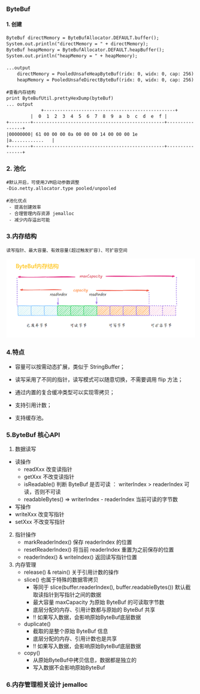 ### ByteBuf
 #### 1. 创建
    ByteBuf directMemory = ByteBufAllocator.DEFAULT.buffer();
    System.out.println("directMemory = " + directMemory);
    ByteBuf heapMemory = ByteBufAllocator.DEFAULT.heapBuffer();
    System.out.println("heapMemory = " + heapMemory);

    ...output
        directMemory = PooledUnsafeHeapByteBuf(ridx: 0, widx: 0, cap: 256)
        heapMemory = PooledUnsafeDirectByteBuf(ridx: 0, widx: 0, cap: 256)

    #查看内存结构
    print ByteBufUtil.prettyHexDump(byteBuf)
    ... output 
                 +-------------------------------------------------+
             |  0  1  2  3  4  5  6  7  8  9  a  b  c  d  e  f |
    +--------+-------------------------------------------------+----------------+
    |00000000| 61 00 00 00 0a 00 00 00 14 00 00 00 1e          |a............   |
    +--------+-------------------------------------------------+----------------+
 ### 2. 池化
    #默认开启，可使用JVM启动参数调整
    -Dio.netty.allocator.type pooled/unpooled
    
    #池化优点
     - 提高创建效率
     - 合理管理内存资源 jemalloc
     - 减少内存溢出可能
### 3.内存结构
    读写指针、最大容量、有效容量(超过触发扩容)、可扩容空间
<img src="./img_2.png">

### 4.特点
 - 容量可以按需动态扩展，类似于 StringBuffer；

 - 读写采用了不同的指针，读写模式可以随意切换，不需要调用 flip 方法；

 - 通过内置的复合缓冲类型可以实现零拷贝；

 - 支持引用计数；

 - 支持缓存池。

### 5.ByteBuf 核心API
1. 数据读写
 - 读操作
   - readXxx 改变读指针
   - getXxx 不改变读指针
   - isReadable() 判断 ByteBuf 是否可读 ： writerIndex > readerIndex 可读，否则不可读
   - readableBytes() => writerIndex - readerIndex 当前可读的字节数
  - 写操作
   - writeXxx 改变写指针
   - setXxx 不改变写指针
2. 指针操作
    - markReaderIndex()  保存 readerIndex 的位置
    - resetReaderIndex()  将当前 readerIndex 重置为之前保存的位置
    - readerIndex() & writeIndex() 返回读写指针位置
3. 内存管理
    - release() & retain() 关于引用计数的操作
    - slice() 也属于特殊的数据零拷贝
      - 等同于 slice(buffer.readerIndex(), buffer.readableBytes()) 默认截取读指针到写指针之间的数据
      - 最大容量 maxCapacity 为原始 ByteBuf 的可读取字节数
      - 底层分配的内存、引用计数都与原始的 ByteBuf 共享
      - !! 如果写入数据，会影响原始ByteBuf底层数据
    - duplicate()
      - 截取的是整个原始 ByteBuf 信息
      - 底层分配的内存、引用计数也是共享
      - !! 如果写入数据，会影响原始ByteBuf底层数据
    - copy()
      - 从原始ByteBuf中拷贝信息，数据都是独立的
      - 写入数据不会影响原始ByteBuf
### 6.内存管理相关设计 jemalloc

